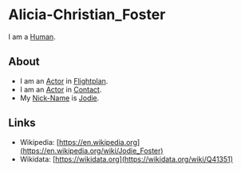 # Alicia-Christian_Foster

I am a [Human](40000001.md).

## About

- I am an [Actor](202000010.md) in [Flightplan](200040033.md).
- I am an [Actor](202000010.md) in [Contact](200040037.md).
- My [Nick-Name](270000029.md) is [Jodie](404.md).

## Links

- Wikipedia: [https://en.wikipedia.org](https://en.wikipedia.org/wiki/Jodie_Foster)
- Wikidata: [https://wikidata.org](https://wikidata.org/wiki/Q41351)
